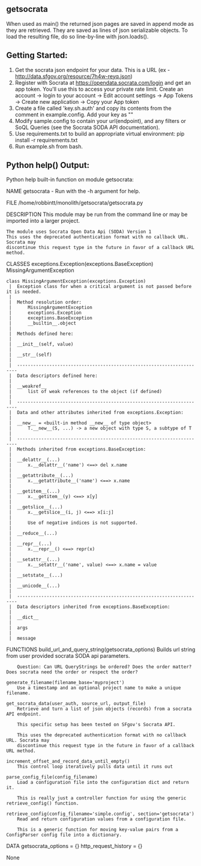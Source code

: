 
getsocrata
------
When used as main() the returned json pages are saved in append mode as they are retrieved.  They are saved as lines of json serializable objects.  To load the resulting file, do so line-by-line with json.loads().


Getting Started:
------

1. Get the socrata json endpoint for your data. This is a URL (ex - http://data.sfgov.org/resource/7h4w-reyq.json)
2. Register with Socrata at https://opendata.socrata.com/login and get an app token. You'll use this to access your private rate limit.
Create an account -> login to your account -> Edit account settings -> App Tokens -> Create new application -> Copy your App token
3. Create a file called 'key.sh.auth' and copy its contents from the comment in example.config. Add your key as "<public key>"
3. Modify sample.config to contain your  url(endpoint), and any filters or SoQL Queries (see the Socrata SODA API documentation).
4. Use requirements.txt to build an appropriate virtual environment: pip install -r requirements.txt
5. Run example.sh from bash.


Python help() Output:
------

Python help built-in function on module getsocrata:

NAME
    getsocrata - Run with the -h argument for help.

FILE
    /home/robbintt/monolith/getsocrata/getsocrata.py

DESCRIPTION
    This module may be run from the command line or may be imported into a larger project.
    
    The module uses Socrata Open Data Api (SODA) Version 1
    This uses the deprecated authentication format with no callback URL. Socrata may 
    discontinue this request type in the future in favor of a callback URL method.

CLASSES
    exceptions.Exception(exceptions.BaseException)
        MissingArgumentException
    
    class MissingArgumentException(exceptions.Exception)
     |  Exception class for when a critical argument is not passed before it is needed.
     |  
     |  Method resolution order:
     |      MissingArgumentException
     |      exceptions.Exception
     |      exceptions.BaseException
     |      __builtin__.object
     |  
     |  Methods defined here:
     |  
     |  __init__(self, value)
     |  
     |  __str__(self)
     |  
     |  ----------------------------------------------------------------------
     |  Data descriptors defined here:
     |  
     |  __weakref__
     |      list of weak references to the object (if defined)
     |  
     |  ----------------------------------------------------------------------
     |  Data and other attributes inherited from exceptions.Exception:
     |  
     |  __new__ = <built-in method __new__ of type object>
     |      T.__new__(S, ...) -> a new object with type S, a subtype of T
     |  
     |  ----------------------------------------------------------------------
     |  Methods inherited from exceptions.BaseException:
     |  
     |  __delattr__(...)
     |      x.__delattr__('name') <==> del x.name
     |  
     |  __getattribute__(...)
     |      x.__getattribute__('name') <==> x.name
     |  
     |  __getitem__(...)
     |      x.__getitem__(y) <==> x[y]
     |  
     |  __getslice__(...)
     |      x.__getslice__(i, j) <==> x[i:j]
     |      
     |      Use of negative indices is not supported.
     |  
     |  __reduce__(...)
     |  
     |  __repr__(...)
     |      x.__repr__() <==> repr(x)
     |  
     |  __setattr__(...)
     |      x.__setattr__('name', value) <==> x.name = value
     |  
     |  __setstate__(...)
     |  
     |  __unicode__(...)
     |  
     |  ----------------------------------------------------------------------
     |  Data descriptors inherited from exceptions.BaseException:
     |  
     |  __dict__
     |  
     |  args
     |  
     |  message

FUNCTIONS
    build_url_and_query_string(getsocrata_options)
        Builds url string from user provided socrata SODA api parameters.
        
        Question: Can URL QueryStrings be ordered? Does the order matter? Does socrata need the order or respect the order?
    
    generate_filename(filename_base='myproject')
        Use a timestamp and an optional project name to make a unique filename.
    
    get_socrata_data(user_auth, source_url, output_file)
        Retrieve and turn a list of json objects (records) from a socrata API endpoint.
        
        This specific setup has been tested on SFgov's Socrata API.
        
        This uses the deprecated authentication format with no callback URL. Socrata may 
        discontinue this request type in the future in favor of a callback URL method.
    
    increment_offset_and_record_data_until_empty()
        This control loop iteratively pulls data until it runs out
    
    parse_config_file(config_filename)
        Load a configuration file into the configuration dict and return it.
        
        This is really just a controller function for using the generic retrieve_config() function.
    
    retrieve_config(config_filename='simple.config', section='getsocrata')
        Read and return configuration values from a configuration file.
        
        This is a generic function for moving key-value pairs from a ConfigParser config file into a dictionary.

DATA
    getsocrata_options = {}
    http_request_history = {}


None
